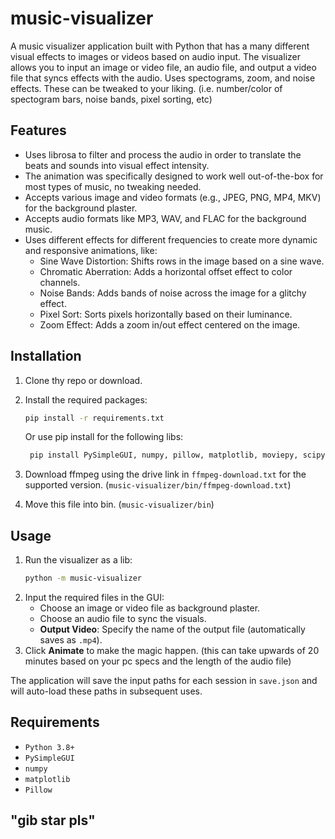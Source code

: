 # music-visualizer

A music visualizer application built with Python that has a many different visual effects to images or videos based on audio input. The visualizer allows you to input an image or video file, an audio file, and output a video file that syncs effects with the audio. Uses spectograms, zoom, and noise effects. These can be tweaked to your liking. (i.e. number/color of spectogram bars, noise bands, pixel sorting, etc)

## Features

- Uses librosa to filter and process the audio in order to translate the beats and sounds into visual effect intensity.
- The animation was specifically designed to work well out-of-the-box for most types of music, no tweaking needed.
- Accepts various image and video formats (e.g., JPEG, PNG, MP4, MKV) for the background plaster.
- Accepts audio formats like MP3, WAV, and FLAC for the background music.
- Uses different effects for different frequencies to create more dynamic and responsive animations, like:
  - Sine Wave Distortion: Shifts rows in the image based on a sine wave.
  - Chromatic Aberration: Adds a horizontal offset effect to color channels.
  - Noise Bands: Adds bands of noise across the image for a glitchy effect.
  - Pixel Sort: Sorts pixels horizontally based on their luminance.
  - Zoom Effect: Adds a zoom in/out effect centered on the image.

## Installation

1. Clone thy repo or download.
   
2. Install the required packages:
    ```bash
    pip install -r requirements.txt
    ```

    Or use pip install for the following libs:
   ```bash
    pip install PySimpleGUI, numpy, pillow, matplotlib, moviepy, scipy, pydub
   ```
3. Download ffmpeg using the drive link in `ffmpeg-download.txt` for the supported version. (`music-visualizer/bin/ffmpeg-download.txt`)
4. Move this file into bin. (`music-visualizer/bin`)

## Usage

1. Run the visualizer as a lib:
    ```bash
    python -m music-visualizer
    ```
2. Input the required files in the GUI:
   - Choose an image or video file as background plaster.
   - Choose an audio file to sync the visuals.
   - **Output Video**: Specify the name of the output file (automatically saves as `.mp4`).
3. Click **Animate** to make the magic happen. (this can take upwards of 20 minutes based on your pc specs and the length of the audio file)

The application will save the input paths for each session in `save.json` and will auto-load these paths in subsequent uses.

## Requirements

- `Python 3.8+`
- `PySimpleGUI`
- `numpy`
- `matplotlib`
- `Pillow`

## "gib star pls"
